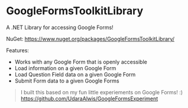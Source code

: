 # GoogleFormsToolkitLibrary
A .NET Library for accessing Google Forms!

NuGet: https://www.nuget.org/packages/GoogleFormsToolkitLibrary/

Features:
- Works with any Google Form that is openly accessible
- Load information on a given Google Form
- Load Question Field data on a given Google Form
- Submit Form data to a given Google Forms

> I built this based on my fun little experiements on Google Forms! :) 
> https://github.com/UdaraAlwis/GoogleFormsExperiment